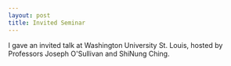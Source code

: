 ```yaml
---
layout: post
title: Invited Seminar 
---
```


I gave an invited talk at Washington University St. Louis, hosted by Professors Joseph O'Sullivan and ShiNung Ching. 

<!--more-->